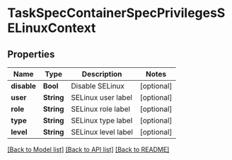 # TaskSpecContainerSpecPrivilegesSELinuxContext

## Properties
Name | Type | Description | Notes
------------ | ------------- | ------------- | -------------
**disable** | **Bool** | Disable SELinux | [optional] 
**user** | **String** | SELinux user label | [optional] 
**role** | **String** | SELinux role label | [optional] 
**type** | **String** | SELinux type label | [optional] 
**level** | **String** | SELinux level label | [optional] 

[[Back to Model list]](../README.md#documentation-for-models) [[Back to API list]](../README.md#documentation-for-api-endpoints) [[Back to README]](../README.md)


